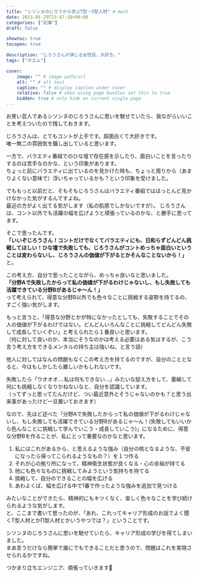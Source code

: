```yaml
---
title: "シソンヌのじろうから学ぶT型・Π型人材" # must
date: 2023-05-29T23:47:18+09:00
categories: ["記事"]
draft: false

showtoc: true
tocopen: true

description: "じろうさんが演じる女性役、大好き。"
tags: ["ポエム"]

cover: 
    image: "" # image path/url
    alt: "" # alt text
    caption: "" # display caption under cover
    relative: false # when using page bundles set this to true
    hidden: true # only hide on current single page
---
```


お笑い芸人であるシソンヌのじろうさんに思いを馳せていたら、我ながらいいことを考えついたので残しておきます。  

じろうさんは、とてもコントが上手です。超面白くて大好きです。  
唯一無二の雰囲気を醸し出していると思います。  

一方で、バラエティ番組でのひな壇で存在感を示したり、面白いことを言ったりするのは苦手なのかな、という印象があります。  
ちょっと前にバラエティに出ているのを見かけた時も、ちょっと周りから（あまりよくない意味で）浮いちゃっているかも？という印象を受けました。  

でももっと以前だと、そもそもじろうさんはバラエティ番組ではほっとんど見かけなかった気がするんですよね。  
最近の方がよく出てる気がします（私の肌感でしかないですが）。
じろうさんは、コント以外でも活躍の幅を広げようと頑張っているのかな、と勝手に思ってます。   

そこで思ったんです。  
**「いいぞじろうさん！コントだけでなくてバラエティにも、日和らずどんどん挑戦してほしい！ひな壇で失敗しても、じろうさんがコントめっちゃ面白いということは変わらないし、じろうさんの価値が下がるとかそんなことないから！」**
と。  

この考え方、自分で思ったことながら、めっちゃ良いなと思いました。  
**「分野Aで失敗したからって私の価値が下がるわけじゃないし、もし失敗しても活躍できている分野Bがあるじゃ〜ん！」**  
って考えられて、得意な分野B以外でも色々なことに挑戦する姿勢を持てるの、すごく強い気がします。  

もっと言うと、「得意な分野とかが特になかったとしても、失敗することでその人の価値が下がるわけではない。どんどんいろんなことに挑戦してどんどん失敗して成長していくぞい」と考えられたら１番良いと思います。  
（何に対して良いのか、本当にそうなのかは考える必要はある気はするが、こう言う考え方をできるメンタルの持ち主は強いね、と言う話）  

他人に対してはなんの問題もなくこの考え方を持てるのですが、自分のこととなると、今はもしかしたら難しいかもしれないです。  

失敗したら「ウオオオ....私は何もできない...」みたいな捉え方をして、萎縮して何にも挑戦しなくなりかねないなと、自分を認識しています。  
（ってずっと思ってたんだけど、つい最近意外とそうじゃないのかも？と思う出来事があったけど一旦置いておきます）  

なので、先ほど述べた「分野Aで失敗したからって私の価値が下がるわけじゃないし、もし失敗しても活躍できている分野Bがあるじゃ〜ん！(失敗してもいいから色んなことに挑戦して学んでいこう・成長していこう)」になるために、得意な分野Bを作ることが、私にとって重要なのかなと思います。  

1. 私にはこれがあるから、と思えるような強み（自分の核となるような、不安になったら帰ってこられるようなもの？）を１つ作る
1. それが心の拠り所になって、精神衛生状態が良くなる・心の余裕が持てる
1. 他にも色々なものに挑戦してみようという気持ちを持てる
1. 挑戦して、自分のできることの幅を広げる
1. あわよくば、幅を広げる中で1番で作ったような強みを追加で見つける  


みたいなことができたら、精神的にもキツくなく、楽しく色々なことを学び続けられるような気がします。  
と、ここまで書いて思ったのが、「あれ、これってキャリア形成のお話でよく聞くT型人材とかΠ型人材とかいうやつでは？」ということです。  



シソンヌのじろうさんに思いを馳せていたら、キャリア形成の学びを得てしまいました。  
まあ言うだけなら簡単で誰にでもできることだと思うので、問題はこれを実現させられるかですね。  

つかまり立ちエンジニア、頑張っていきます🐤